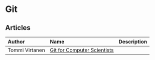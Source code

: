 # Git

## Articles

Author | Name | Description
:-------|:------|:------:
Tommi Virtanen | [Git for Computer Scientists](https://eagain.net/articles/git-for-computer-scientists) |
